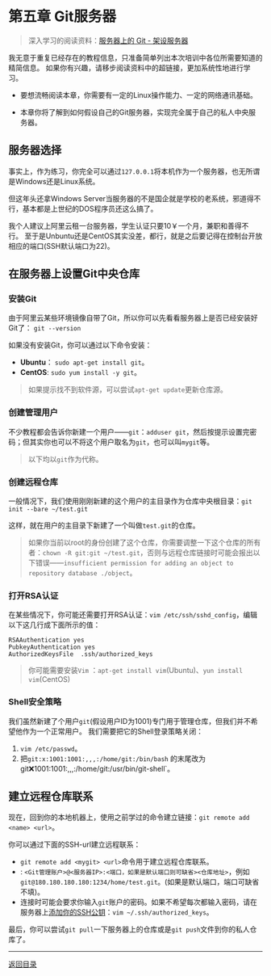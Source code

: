 # 第五章 Git服务器
> 深入学习的阅读资料：[服务器上的 Git - 架设服务器](https://git-scm.com/book/zh/v1/%E6%9C%8D%E5%8A%A1%E5%99%A8%E4%B8%8A%E7%9A%84-Git-%E6%9E%B6%E8%AE%BE%E6%9C%8D%E5%8A%A1%E5%99%A8)

我无意于重复已经存在的教程信息，只准备简单列出本次培训中各位所需要知道的精简信息。
如果你有兴趣，请移步阅读资料中的超链接，更加系统性地进行学习。

- 要想流畅阅读本章，你需要有一定的Linux操作能力、一定的网络通讯基础。

- 本章你将了解到如何假设自己的Git服务器，实现完全属于自己的私人中央服务器。

## 服务器选择

事实上，作为练习，你完全可以通过`127.0.0.1`将本机作为一个服务器，也无所谓是Windows还是Linux系统。

但这年头还拿Windows Server当服务器的不是国企就是学校的老系统，邪道得不行，基本都是上世纪的DOS程序员还这么搞了。

我个人建议上阿里云租一台服务器，学生认证只要10￥一个月，兼职和善得不行。
至于是Unbuntu还是CentOS其实没差，都行，就是之后要记得在控制台开放相应的端口(SSH默认端口为22)。

## 在服务器上设置Git中央仓库
### 安装Git

由于阿里云某些环境镜像自带了Git，所以你可以先看看服务器上是否已经安装好Git了：
`git --version`

如果没有安装Git，你可以通过以下命令安装：

- **Ubuntu**： `sudo apt-get install git`。
- **CentOS**:  `sudo yum install -y git`。

> 如果提示找不到软件源，可以尝试`apt-get update`更新仓库源。

### 创建管理用户

不少教程都会告诉你新建一个用户——`git`：`adduser git`，然后按提示设置完密码；但其实你也可以不将这个用户取名为`git`，也可以叫`mygit`等。

> 以下均以`git`作为代称。

### 创建远程仓库

一般情况下，我们使用刚刚新建的这个用户的主目录作为仓库中央根目录：`git init --bare ~/test.git`

这样，就在用户的主目录下新建了一个叫做`test.git`的仓库。

> 如果你当前以root的身份创建了这个仓库，你需要调整一下这个仓库的所有者：`chown -R git:git ~/test.git`，否则与远程仓库链接时可能会报出以下错误——`insufficient permission for adding an object to repository database ./object`。

### 打开RSA认证

在某些情况下，你可能还需要打开RSA认证：`vim /etc/ssh/sshd_config`，编辑以下这几行成下面所示的值：
```
RSAAuthentication yes     
PubkeyAuthentication yes     
AuthorizedKeysFile  .ssh/authorized_keys
```

> 你可能需要安装`Vim` ：`apt-get install vim`(Ubuntu)、`yun install vim`(CentOS)

### Shell安全策略

我们虽然新建了个用户`git`(假设用户ID为1001)专门用于管理仓库，但我们并不希望他作为一个正常用户。
我们需要把它的Shell登录策略关闭：

1. `vim /etc/passwd`。
2. 把`git:x:1001:1001:,,,:/home/git:/bin/bash` 的末尾改为`
 `git:x:1001:1001:,,,:/home/git:/usr/bin/git-shell`。


## 建立远程仓库联系

现在，回到你的本地机器上，使用之前学过的命令建立链接：`git remote add <name> <url>`。

你可以通过下面的SSH-url建立远程联系：

- `git remote add <mygit> <url>`命令用于建立远程仓库联系。
- **<url>**: `<Git管理账户>@<服务器IP>:<端口，如果是默认端口则可缺省><仓库地址>`，例如`git@180.180.180.180:1234/home/test.git`。(如果是默认端口，端口可缺省不填)。
- 连接时可能会要求你输入`git`账户的密码。如果不希望每次都输入密码，请在服务器上[添加你的SSH公钥](https://git-scm.com/book/zh/v1/%E6%9C%8D%E5%8A%A1%E5%99%A8%E4%B8%8A%E7%9A%84-Git-%E6%9E%B6%E8%AE%BE%E6%9C%8D%E5%8A%A1%E5%99%A8)：`vim ~/.ssh/authorized_keys`。

最后，你可以尝试`git pull`一下服务器上的仓库或是`git push`文件到你的私人仓库了。

---

[返回目录](/README.md)